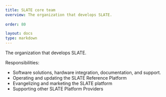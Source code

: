 ```yaml
---
title: SLATE core team
overview: The organization that develops SLATE.
              
order: 80

layout: docs
type: markdown
---
```


The organization that develops SLATE.

Responsibilities:
* Software solutions, hardware integration, documentation, and support.
* Operating and updating the SLATE Reference Platform
* Evangelizing and marketing the SLATE platform
* Supporting other SLATE Platform Providers
